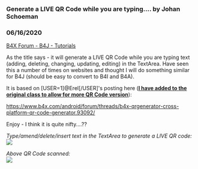### Generate a LIVE QR Code while you are typing.... by Johan Schoeman
### 06/16/2020
[B4X Forum - B4J - Tutorials](https://www.b4x.com/android/forum/threads/119119/)

As the title says - it will generate a LIVE QR Code while you are typing text (adding, deleting, changing, updating, editing) in the TextArea. Have seen this a number of times on websites and thought I will do something similar for B4J (should be easy to convert to B4I and B4A).  
  
It is based on [USER=1]@Erel[/USER]'s posting here ([**I have added to the original class to allow for more QR Code version**](https://www.b4x.com/android/forum/threads/b4x-qrgenerator-cross-platform-qr-code-generator-amended-to-accommodate-more-qr-code-versions.116891/post-730940)):  
  
<https://www.b4x.com/android/forum/threads/b4x-qrgenerator-cross-platform-qr-code-generator.93092/>  
  
Enjoy - I think it is quite nifty….??  
  
  
  
*Type/amend/delete/insert text in the TextArea to generate a LIVE QR code:*   
![](https://www.b4x.com/android/forum/attachments/95771)  
  
  
  
*Above QR Code scanned:*  
![](https://www.b4x.com/android/forum/attachments/95772)